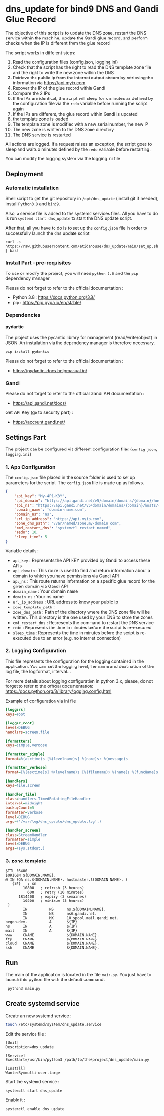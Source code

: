 # dns_update for bind9 DNS and Gandi Glue Record

The objective of this script is to update the DNS zone, restart the DNS service within the machine, update the Gandi glue record, and perform checks when the IP is different from the glue record

The script works in different steps:
1. Read the configuration files (config.json, logging.ini)
2. Check that the script has the right to read the DNS template zone file and the right to write the new zone within the DNS
3. Retrieve the public ip from the internet output stream by retrieving the information via https://api.myip.com
4. Recover the IP of the glue record within Gandi
5. Compare the 2 IPs
6. If the IPs are identical, the script will sleep for x minutes as defined by the configuration file via the `redo` variable before running the script again
7. If the IPs are different, the glue record within Gandi is updated
8. the template zone is loaded
9. The template zone is modified with a new serial number, the new IP
10. The new zone is written to the DNS zone directory
11. The DNS service is restarted

All actions are logged. If a request raises an exception, the script goes to sleep and waits x minutes defined by the `redo` variable before restarting. 

You can modify the logging system via the logging.ini file

## Deployment

### Automatic installation

Shell script to get the git repository in `/opt/dns_update` (install git if needed), install `Python3.8` and `bind9`. 

Also, a service file is added to the systemd services files. All you have to do is run `systemd start dns_update` to start the DNS update script.

After that, all you have to do is to set up the `config.json` file in order to successfully launch the dns update script

```shell
curl -s https://raw.githubusercontent.com/etidahouse/dns_update/main/set_up.sh | bash
```

### Install Part - pre-requisites 

To use or modify the project, you will need `python 3.8` and the `pip` dependency manager

Please do not forget to refer to the official documentation :
- Python 3.8 : https://docs.python.org/3.8/
- pip : https://pip.pypa.io/en/stable/

### Dependencies

#### pydantic

The project uses the pydantic library for management (read/write/object) in JSON.
An installation via the dependency manager is therefore necessary.

```bash
pip install pydantic
```

Please do not forget to refer to the official documentation : 
- https://pydantic-docs.helpmanual.io/ 

### Gandi

Please do not forget to refer to the official Gandi API documentation : 
- https://api.gandi.net/docs/

Get API Key (go to security part) :
- https://account.gandi.net/


## Settings Part

The project can be configured via different configuration files (`config.json`, `logging.ini`)

### 1. App Configuration

The `config.json` file placed in the source folder is used to set up parameters for the script.
The `config.json` file is made up as follows.

```json
{
    "api_key": "My-4P1-K3Y",
    "api_domain": "https://api.gandi.net/v5/domain/domains/{domain}/hosts",
    "api_ns": "https://api.gandi.net/v5/domain/domains/{domain}/hosts/{ns}",
    "domain_name": "domain-name.com",
    "domain_ns": "ns",
    "url_ip_address": "https://api.myip.com",
    "zone_dns_path": "/var/named/zone.my-domain.com",
    "cmd_restart_dns": "systemctl restart named",
    "redo": 10,
    "sleep_time": 5
}

```

Variable details :
- `api_key` : Represents the API KEY provided by Gandi to access these APIs
- `api_domain` : This route is used to find and return information about a domain to which you have permissions via Gandi API
- `api_ns` : This route returns information on a specific glue record for the given domain via Gandi API
- `domain_name` : Your domain name
- `domain_ns` : Your ns name
- `url_ip_address` : URL address to know your public ip
- `zone_template_path` : 
- `zone_dns_path` : Path of the directory where the DNS zone file will be written. This directory is the one used by your DNS to store the zones
- `cmd_restart_dns` : Represents the command to restart the DNS service 
- `redo` : Represents the time in minutes before the script is re-executed 
- `sleep_time` : Represents the time in minutes before the script is re-executed due to an error (e.g. no internet connection)

### 2. Logging Configuration

This file represents the configuration for the logging contained in the application. You can set the logging level, the name and destination of the log file, the log format, interval...

For more details about logging configuration in python 3.x, please, do not forget to refer to the official documentation: https://docs.python.org/3/library/logging.config.html

Example of configuration via ini file

```ini
[loggers]
keys=root

[logger_root]
level=DEBUG
handlers=screen,file

[formatters]
keys=simple,verbose

[formatter_simple]
format=%(asctime)s [%(levelname)s] %(name)s: %(message)s

[formatter_verbose]
format=[%(asctime)s] %(levelname)s [%(filename)s %(name)s %(funcName)s (%(lineno)d)]: %(message)s

[handlers]
keys=file,screen

[handler_file]
class=handlers.TimedRotatingFileHandler
interval=midnight
backupCount=5
formatter=verbose
level=DEBUG
args=('/var/log/dns_update/dns_update.log',)

[handler_screen]
class=StreamHandler
formatter=simple
level=DEBUG
args=(sys.stdout,)
```

### 3. zone.template

```
$TTL 86400
$ORIGIN ${DOMAIN.NAME}.
@ IN SOA ns.${DOMAIN.NAME}. hostmaster.${DOMAIN.NAME}. (
   {SN}   ; sn
        10800   ; refresh (3 heures)
          600   ; retry (10 minutes)
      1814400   ; expiry (3 semaines)
        10800   ; minimum (3 heures)
 )
        IN          NS      ns.${DOMAIN.NAME}.
        IN          NS      ns6.gandi.net.
        IN          MX      10 spool.mail.gandi.net.
begon.dev.          A       ${IP}
ns      IN          A       ${IP}
mail    IN          A       ${IP}
www     CNAME               ${DOMAIN.NAME}.
ftp     CNAME               ${DOMAIN.NAME}.
cloud   CNAME               ${DOMAIN.NAME}.
ssh     CNAME               ${DOMAIN.NAME}.
```

## Run

The main of the application is located in the file `main.py`. You just have to launch this python file with the default command.

```bash
 python3 main.py 
```

## Create systemd service

Create an new systemd service :

```bash
touch /etc/systemd/system/dns_update.service
```

Edit the service file : 

```
[Unit]
Description=dns_update

[Service]
ExecStart=/usr/bin/python3 /path/to/the/project/dns_update/main.py

[Install]
WantedBy=multi-user.targe
```

Start the systemd service :

```bash
systemctl start dns_update
```

Enable it :

```bash
systemctl enable dns_update
```
